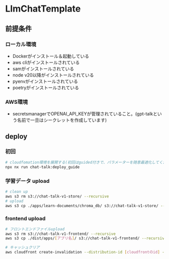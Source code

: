 # LlmChatTemplate


## 前提条件

### ローカル環境

- Dockerがインストール＆起動している
- aws cliがインストールされている
- samがインストールされている
- node v20以降がインストールされている
- pyenvがインストールされている
- poetryがインストールされている

### AWS環境

- secretsmanagerでOPENAI_API_KEYが管理されていること。(gpt-talkという名前で一旦はシークレットを作成しています)


## deploy

### 初回

```sh
# cloudfomation環境を展開する(初回はguided付きで、パラメーターを随意最適化してください)
npx nx run chat-talk:deploy_guide
```

### 学習データ upload

```sh
# clean up
aws s3 rm s3://chat-talk-v1-store/ --recursive
# upload
aws s3 cp ./apps/learn-documents/chroma_db/ s3://chat-talk-v1-store/ --recursive
```

### frontend upload

```sh
# フロントエンドファイルupload
aws s3 rm s3://chat-talk-v1-frontend/ --recursive
aws s3 cp ./dist/apps/[アプリ名]/ s3://chat-talk-v1-frontend/ --recursive

# キャッシュクリア
aws cloudfront create-invalidation --distribution-id [cloudfrontのid] --paths "/*"
```


